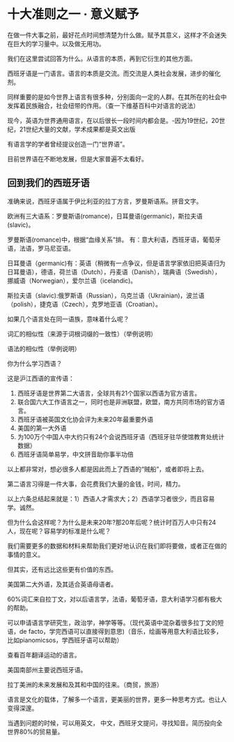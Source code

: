 # 十大准则之一 · 意义赋予

在做一件大事之前，最好花点时间想清楚为什么做。赋予其意义，这样才不会迷失在巨大的学习量中。以及做无用功。

我们在这里尝试回答为什么。从语言的本质，再到它衍生的其他方面。

西班牙语是一门语言。语言的本质是交流。而交流是人类社会发展，进步的催化剂。

同样重要的是如今世界上语言有很多种，分别面向一定的人群。在其所在的社会中发挥着民族融合，社会纽带的作用。（查一下维基百科中对语言的说法）

现今，英语为世界通用语言，在以后很长一段时间内都会是。-因为19世纪，20世纪，21世纪大量的文献，学术成果都是英文出版

有语言学的学者曾经提议创造一门“世界语”。

目前世界语在不断地发展，但是大家普遍不太看好。

## 回到我们的西班牙语

准确来说，西班牙语属于伊比利亚的拉丁方言，罗曼斯语系。拼音文字。

欧洲有三大语系：罗曼斯语\(romance\)，日耳曼语\(germanic\)，斯拉夫语\(slavic\)。

罗曼斯语\(romance\)中，根据“血缘关系”排。 有：意大利语，西班牙语，葡萄牙语，法语，罗马尼亚语。

日耳曼语（germanic\)有：英语（稍微有一点争议，但是语言学家依旧把英语归为日耳曼语），德语，荷兰语（Dutch），丹麦语（Danish），瑞典语（Swedish），挪威语（Norwegian），爱尔兰语（icelandic\)。

斯拉夫语（slavic\):俄罗斯语（Russian），乌克兰语（Ukrainian\)，波兰语（polish），捷克语（Czech），克罗地亚语（Croatian）。

如果几个语言处在同一语族，意味着什么呢？

词汇的相似性（来源于词根词缀的一致性）（举例说明）

语法的相似性（举例说明）











你为什么学习西语？

这是沪江西语的宣传语：

1. 西班牙语是世界第二大语言，全球共有21个国家以西语为官方语言。
2. 联合国六大工作语言之一，同时也是非洲联盟，欧盟，南方共同市场的官方语言。
3. 西班牙语被英国文化协会评为未来20年最重要外语
4. 美国的第一大外语
5. 为100万个中国人中大约只有24个会说西班牙语（西班牙驻华使馆教育处统计数据）
6. 西班牙语简单易学，中文拼音助你事半功倍

以上都非常对，想必很多人都是因此而上了西语的“贼船”，或者即将上去。

第二语言习得是一件大事，会花费我们大量的金钱，时间，精力。

以上六条总结起来就是：1）西语人才需求大；2）西语学习者很少，而且容易学。诚然。

但为什么会这样呢？为什么是未来20年?那20年后呢？统计时百万人中只有24人，现在呢？容易学的标准是什么呢？

我们需要更多的数据和材料来帮助我们更好地认识在我们即将要做，或者正在做的事情的意义。

但其实，还有远比这些更有价值的东西。

美国第二大外语，及其适合英语母语者。

60%词汇来自拉丁文，对以后语言学，法语，葡萄牙语，意大利语学习都有极大的帮助。

可以申请语言学研究生，政治学，神学等等。（现代英语中混杂着很多拉丁文的短语，de facto，学完西语可以直接得到意思\)（音乐，绘画等用意大利语比较多，比如pianomicsos，学西班牙语可以帮助）

查看百年翻译运动的语言。

美国南部州主要说西班牙语。

拉丁美洲的未来发展和及其和中国的往来。（商贸，旅游）

语言是文化的载体，了解多一个语言，更美丽的世界，更多一种思考方式。也让人变得深邃。

当遇到问题的时候，可以用英文， 中文，西班牙文提问，寻找知音。简历投向全世界80%的贸易量。

